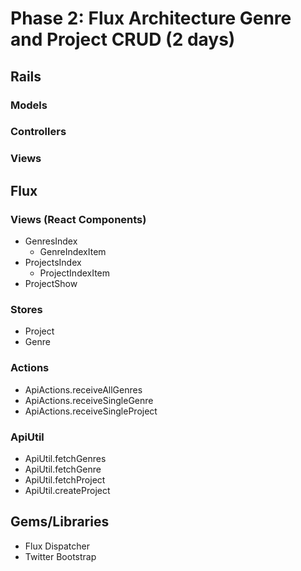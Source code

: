 # Phase 2: Flux Architecture Genre and Project CRUD (2 days)

## Rails
### Models

### Controllers

### Views

## Flux
### Views (React Components)
* GenresIndex
  - GenreIndexItem
* ProjectsIndex
  - ProjectIndexItem
* ProjectShow

### Stores
* Project
* Genre

### Actions
* ApiActions.receiveAllGenres
* ApiActions.receiveSingleGenre
* ApiActions.receiveSingleProject

### ApiUtil
* ApiUtil.fetchGenres
* ApiUtil.fetchGenre
* ApiUtil.fetchProject
* ApiUtil.createProject

## Gems/Libraries
* Flux Dispatcher
* Twitter Bootstrap
